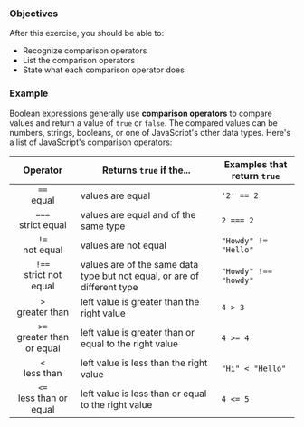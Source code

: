 <!--{ ids:[140], language:'JavaScript', type:'workshop', order: 14, name:'Comparison Operators', description:'Recognize comparison operators.' }-->

### Objectives

After this exercise, you should be able to:

- Recognize comparison operators
- List the comparison operators
- State what each comparison operator does

### Example

Boolean expressions generally use __comparison operators__ to compare values and return a value of `true` or `false`. The compared values can be numbers, strings, booleans, or one of JavaScript's other data types. Here's a list of JavaScript's comparison operators:

| Operator                      | Returns `true` if the...                                                 | Examples that return `true` |
| :---------------------------: | ------------------------------------------------------------------------ | --------------------------- |
| `==`<br>equal                 | values are equal                                                         | `'2' == 2`                  |
| `===`<br>strict equal         | values are equal and of the same type                                    | `2 === 2`                   |
| `!=`<br>not equal             | values are not equal                                                     | `"Howdy" != "Hello"`        |
| `!==`<br>strict not equal     | values are of the same data type but not equal, or are of different type | `"Howdy" !== "howdy"`       |
| `>`<br>greater than           | left value is greater than the right value                               | `4 > 3`                     |
| `>=`<br>greater than or equal | left value is greater than or equal to the right value                   | `4 >= 4`                    |
| `<`<br>less than              | left value is less than the right value                                  | `"Hi" < "Hello"`            |
| `<=`<br>less than or equal    | left value is less than or equal to the right value                      | `4 <= 5`                    |
